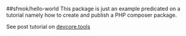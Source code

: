 ##sfmok/hello-world
This package is just an example predicated on a tutorial namely how to create and publish a PHP composer package.

See post tutorial on [devcore.tools](https://devcore.tools)
